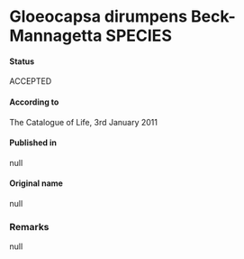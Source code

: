 # Gloeocapsa dirumpens Beck-Mannagetta SPECIES

#### Status
ACCEPTED

#### According to
The Catalogue of Life, 3rd January 2011

#### Published in
null

#### Original name
null

### Remarks
null